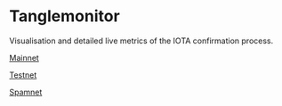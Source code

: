 # Tanglemonitor

Visualisation and detailed live metrics of the IOTA confirmation process.

[Mainnet](https://tanglemonitor.com)
[Testnet](https://testnet.tanglemonitor.com)
[Spamnet](https://spamnet.tanglemonitor.com)
